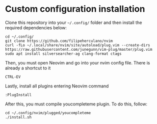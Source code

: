 # Custom configuration installation

Clone this repository into your `~/.config/` folder and then install the required dependencies below:

```
cd ~/.config/
git clone https://github.com/filipeherculano/nvim
curl -fLo ~/.local/share/nvim/site/autoload/plug.vim --create-dirs https://raw.githubusercontent.com/junegunn/vim-plug/master/plug.vim
sudo apt install silversearcher-ag clang-format ctags
```

Then, you must open Neovim and go into your nvim config file. There is already a shortcut to it

```
CTRL-EV
```

Lastly, install all plugins entering Neovim command

```
:PlugInstall
```

After this, you must compile youcompleteme plugin. To do this, follow:

```
cd ~/.config/nvim/plugged/youcompleteme
./install.sh
```
